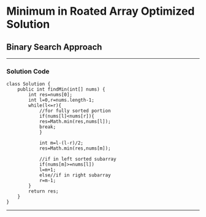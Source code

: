 <h1>Minimum in Roated Array Optimized Solution</h1>
<h2>Binary Search Approach</h2>

<hr/>
<h3>Solution Code</h3>

```
class Solution {
    public int findMin(int[] nums) {
        int res=nums[0];
        int l=0,r=nums.length-1;
        while(l<=r){
            //for fully sorted portion
            if(nums[l]<nums[r]){
            res=Math.min(res,nums[l]);
            break;
            }

            int m=l-(l-r)/2;
            res=Math.min(res,nums[m]);

            //if in left sorted subarray
            if(nums[m]>=nums[l])
            l=m+1;
            else//if in right subarray
            r=m-1;
        }
        return res;
    }
}

```

<hr />
